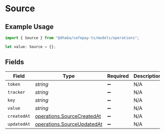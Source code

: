 # Source

## Example Usage

```typescript
import { Source } from "@dhaba/safepay-ts/models/operations";

let value: Source = {};
```

## Fields

| Field                                                                    | Type                                                                     | Required                                                                 | Description                                                              |
| ------------------------------------------------------------------------ | ------------------------------------------------------------------------ | ------------------------------------------------------------------------ | ------------------------------------------------------------------------ |
| `token`                                                                  | *string*                                                                 | :heavy_minus_sign:                                                       | N/A                                                                      |
| `tracker`                                                                | *string*                                                                 | :heavy_minus_sign:                                                       | N/A                                                                      |
| `key`                                                                    | *string*                                                                 | :heavy_minus_sign:                                                       | N/A                                                                      |
| `value`                                                                  | *string*                                                                 | :heavy_minus_sign:                                                       | N/A                                                                      |
| `createdAt`                                                              | [operations.SourceCreatedAt](../../models/operations/sourcecreatedat.md) | :heavy_minus_sign:                                                       | N/A                                                                      |
| `updatedAt`                                                              | [operations.SourceUpdatedAt](../../models/operations/sourceupdatedat.md) | :heavy_minus_sign:                                                       | N/A                                                                      |